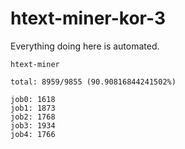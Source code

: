 # htext-miner-kor-3

Everything doing here is automated.

```
htext-miner

total: 8959/9855 (90.90816844241502%)

job0: 1618
job1: 1873
job2: 1768
job3: 1934
job4: 1766
```